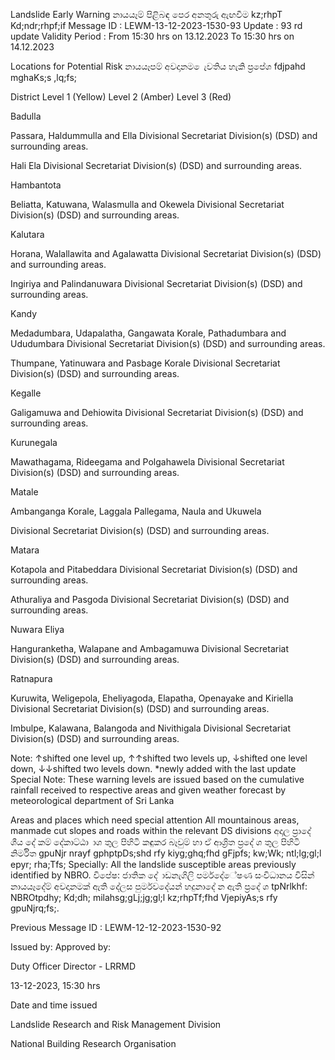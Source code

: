 Landslide Early Warning නායයෑම් පිළිබඳ පෙර අනතුරු ඇඟවීම kz;rhpT Kd;ndr;rhpf;if Message ID : LEWM-13-12-2023-1530-93 Update : 93 rd update Validity Period : From 15:30 hrs on 13.12.2023 To 15:30 hrs on 14.12.2023

Locations for Potential Risk නායයෑපම් අවදානම ෙැවතිය හැකි ප්‍රපේශ fdjpahd mghaKs;s ,lq;fs;

District Level 1 (Yellow) Level 2 (Amber) Level 3 (Red)

Badulla

Passara, Haldummulla and Ella Divisional Secretariat Division(s) (DSD) and surrounding areas.

Hali Ela Divisional Secretariat Division(s) (DSD) and surrounding areas.

Hambantota

Beliatta, Katuwana, Walasmulla and Okewela Divisional Secretariat Division(s) (DSD) and surrounding areas.

Kalutara

Horana, Walallawita and Agalawatta Divisional Secretariat Division(s) (DSD) and surrounding areas.

Ingiriya and Palindanuwara Divisional Secretariat Division(s) (DSD) and surrounding areas.

Kandy

Medadumbara, Udapalatha, Gangawata Korale, Pathadumbara and Ududumbara Divisional Secretariat Division(s) (DSD) and surrounding areas.

Thumpane, Yatinuwara and Pasbage Korale Divisional Secretariat Division(s) (DSD) and surrounding areas.

Kegalle

Galigamuwa and Dehiowita Divisional Secretariat Division(s) (DSD) and surrounding areas.

Kurunegala

Mawathagama, Rideegama and Polgahawela Divisional Secretariat Division(s) (DSD) and surrounding areas.

Matale

Ambanganga Korale, Laggala Pallegama, Naula and Ukuwela

Divisional Secretariat Division(s) (DSD) and surrounding areas.

Matara

Kotapola and Pitabeddara Divisional Secretariat Division(s) (DSD) and surrounding areas.

Athuraliya and Pasgoda Divisional Secretariat Division(s) (DSD) and surrounding areas.

Nuwara Eliya

Hanguranketha, Walapane and Ambagamuwa Divisional Secretariat Division(s) (DSD) and surrounding areas.

Ratnapura

Kuruwita, Weligepola, Eheliyagoda, Elapatha, Openayake and Kiriella Divisional Secretariat Division(s) (DSD) and surrounding areas.

Imbulpe, Kalawana, Balangoda and Nivithigala Divisional Secretariat Division(s) (DSD) and surrounding areas.

Note: ↑shifted one level up, ↑↑shifted two levels up, ↓shifted one level down, ↓↓shifted two levels down. *newly added with the last update Special Note: These warning levels are issued based on the cumulative rainfall received to respective areas and given weather forecast by meteorological department of Sri Lanka

Areas and places which need special attention All mountainous areas, manmade cut slopes and roads within the relevant DS divisions අදාල ප්‍රාදේ ශීය දේ කම් දේකාට්ඨා ාශ තුල පිහිටි කඳුකර බෑවුම් හා ඒ ආශ්‍රිත ප්‍රදේ ශ තුල පිහිටි නිර්මිත gpuNjr nrayf gphptpDs;shd rfy kiyg;ghq;fhd gFjpfs; kw;Wk; ntl;lg;gl;l epyr; rha;Tfs; Specially: All the landslide susceptible areas previously identified by NBRO. විපේෂ: ජාතික දේ ාඩනැගිලි පර්මදේේෂණ සංවිධානය විසින් නායයෑදේම් අවදානමක් ඇති දේලස පුර්මවදේයන් හදුනාදේ න ඇති ප්‍රදේ ශ tpNrlkhf: NBROtpdhy; Kd;dh; milahsg;gLj;jg;gl;l kz;rhpTf;fhd VjepiyAs;s rfy gpuNjrq;fs;.

Previous Message ID : LEWM-12-12-2023-1530-92

Issued by: Approved by:

Duty Officer Director - LRRMD

13-12-2023, 15:30 hrs

Date and time issued

Landslide Research and Risk Management Division

National Building Research Organisation